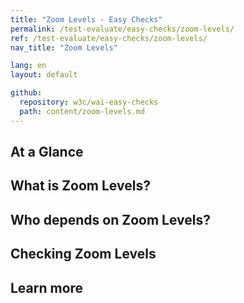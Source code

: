 ```yaml
---
title: "Zoom Levels - Easy Checks"
permalink: /test-evaluate/easy-checks/zoom-levels/
ref: /test-evaluate/easy-checks/zoom-levels/
nav_title: "Zoom Levels"

lang: en
layout: default

github:
  repository: w3c/wai-easy-checks
  path: content/zoom-levels.md
---
```


## At a Glance

## What is Zoom Levels?

## Who depends on Zoom Levels?

## Checking Zoom Levels

## Learn more
